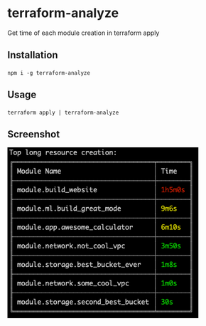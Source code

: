 # terraform-analyze
Get time of each module creation in terraform apply

## Installation
`npm i -g terraform-analyze`

## Usage 
`terraform apply | terraform-analyze`

## Screenshot 

![Example output](docs/resource-list.png?raw=true "Example output")